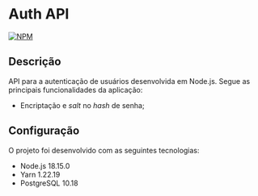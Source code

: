# Auth API
[![NPM](https://img.shields.io/npm/l/react)](https://github.com/breneroliveira/auth-api/blob/master/LICENCE)

## Descrição
API para a autenticação de usuários desenvolvida em Node.js. Segue as principais funcionalidades da aplicação:
- Encriptação e <i>salt</i> no <i>hash</i> de senha;

## Configuração
O projeto foi desenvolvido com as seguintes tecnologias:
- Node.js 18.15.0
- Yarn 1.22.19
- PostgreSQL 10.18
